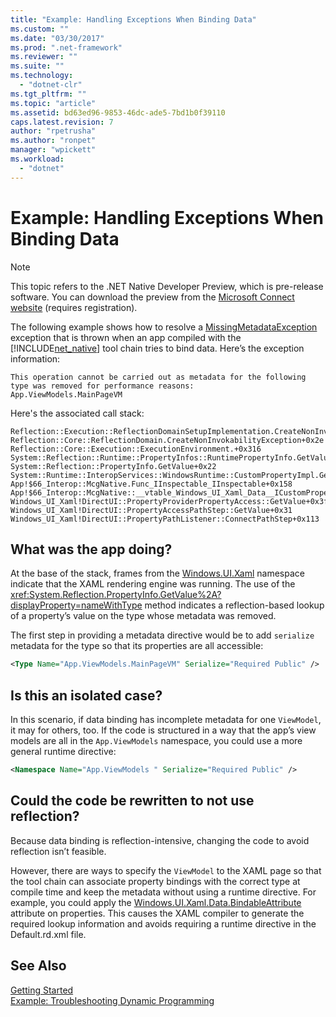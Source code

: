 ```yaml
---
title: "Example: Handling Exceptions When Binding Data"
ms.custom: ""
ms.date: "03/30/2017"
ms.prod: ".net-framework"
ms.reviewer: ""
ms.suite: ""
ms.technology: 
  - "dotnet-clr"
ms.tgt_pltfrm: ""
ms.topic: "article"
ms.assetid: bd63ed96-9853-46dc-ade5-7bd1b0f39110
caps.latest.revision: 7
author: "rpetrusha"
ms.author: "ronpet"
manager: "wpickett"
ms.workload: 
  - "dotnet"
---
```

# Example: Handling Exceptions When Binding Data
> [!NOTE]
>  This topic refers to the .NET Native Developer Preview, which is pre-release software. You can download the preview from the [Microsoft Connect website](http://go.microsoft.com/fwlink/?LinkId=394611) (requires registration).  
  
 The following example shows how to resolve a [MissingMetadataException](../../../docs/framework/net-native/missingmetadataexception-class-net-native.md) exception that is thrown when an app compiled with the [!INCLUDE[net_native](../../../includes/net-native-md.md)] tool chain tries to bind data. Here’s the exception information:  
  
```  
This operation cannot be carried out as metadata for the following type was removed for performance reasons:   
App.ViewModels.MainPageVM  
```  
  
 Here's the associated call stack:  
  
```  
Reflection::Execution::ReflectionDomainSetupImplementation.CreateNonInvokabilityException+0x238  
Reflection::Core::ReflectionDomain.CreateNonInvokabilityException+0x2e  
Reflection::Core::Execution::ExecutionEnvironment.+0x316  
System::Reflection::Runtime::PropertyInfos::RuntimePropertyInfo.GetValue+0x1cb  
System::Reflection::PropertyInfo.GetValue+0x22  
System::Runtime::InteropServices::WindowsRuntime::CustomPropertyImpl.GetValue+0x42  
App!$66_Interop::McgNative.Func_IInspectable_IInspectable+0x158  
App!$66_Interop::McgNative::__vtable_Windows_UI_Xaml_Data__ICustomProperty.GetValue__STUB+0x46  
Windows_UI_Xaml!DirectUI::PropertyProviderPropertyAccess::GetValue+0x3f   
Windows_UI_Xaml!DirectUI::PropertyAccessPathStep::GetValue+0x31   
Windows_UI_Xaml!DirectUI::PropertyPathListener::ConnectPathStep+0x113  
```  
  
## What was the app doing?  
 At the base of the stack, frames from the [Windows.UI.Xaml](http://msdn.microsoft.com/library/windows/apps/windows.ui.xaml.aspx) namespace indicate that the XAML rendering engine was running.   The use of the <xref:System.Reflection.PropertyInfo.GetValue%2A?displayProperty=nameWithType> method indicates a reflection-based lookup of a property’s value on the type whose metadata was removed.  
  
 The first step in providing a metadata directive would be to add `serialize` metadata for the type so that its properties are all accessible:  
  
```xml  
<Type Name="App.ViewModels.MainPageVM" Serialize="Required Public" />  
```  
  
## Is this an isolated case?  
 In this scenario, if data binding has incomplete metadata for one `ViewModel`, it may for others, too.  If the code is structured in a way that the app’s view models are all in the `App.ViewModels` namespace, you could use a more general runtime directive:  
  
```xml  
<Namespace Name="App.ViewModels " Serialize="Required Public" />  
```  
  
## Could the code be rewritten to not use reflection?  
 Because data binding is reflection-intensive, changing the code to avoid reflection isn’t feasible.  
  
 However, there are ways to specify the `ViewModel` to the XAML page so that the tool chain can associate property bindings with the correct type at compile time and keep the metadata without using a runtime directive.  For example, you could apply the [Windows.UI.Xaml.Data.BindableAttribute](http://msdn.microsoft.com/library/windows/apps/windows.ui.xaml.data.bindableattribute.aspx) attribute on properties. This causes the XAML compiler to generate the required lookup information and avoids requiring a runtime directive in the Default.rd.xml file.  
  
## See Also  
 [Getting Started](../../../docs/framework/net-native/getting-started-with-net-native.md)  
 [Example: Troubleshooting Dynamic Programming](../../../docs/framework/net-native/example-troubleshooting-dynamic-programming.md)
